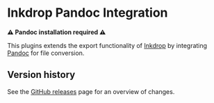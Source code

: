 # Inkdrop Pandoc Integration

**⚠️ Pandoc installation required ⚠️**

This plugins extends the export functionality of [Inkdrop](https://www.inkdrop.app/) by integrating [Pandoc](https://pandoc.org) for file conversion.

## Version history

See the [GitHub releases](https://github.com/Thereatra/inkdrop-pandoc/releases) page for an overview of changes.
